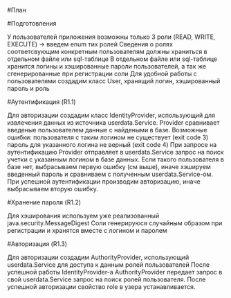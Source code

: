 #План

#Подготовления

У пользователей приложения возможны только 3 роли (READ, WRITE, EXECUTE) -> введем enum тих ролей
Сведения о ролях соответсвующим конкретным пользователям должны храниться в отдельном файле или sql-таблице
В отдельном файле или sql-таблице хранится логины и хэшированные пароли пользователей, а так же сгенерированные при регистрации соли
Для удобной работы с пользователями создадим класс User, хранящий логин, хэшированный пароль и роль

#Аутентификация (R1.1)

Для авторизации создадим класс IdentityProvider, использующий для извлечения данных из источника userdata.Service.
Provider сравнивает введеные пользователем данные с найдеными в базе. Возможные ошибки:
пользователя с таким логином не существует (exit code 3)
пароль для указанного логина не верный (exit code 4)
При запросе на аутентификацию Provider отправляет в userdata.Service запрос на поиск учетки с указанным логином в базе данных.
Если такого пользователя в базе нет, выбрасываем первую ошибку (см выше), иначе хэшируем введенный пароль и сравниваем с полученным userdata.Service-ом.
При успешной аутентификации производим авторизацию, иначе выбрасываем вторую ошибку.

#Хранение пароля (R1.2)

Для хэширования используем уже реализованный java.security.MessageDigest
Соли генерируюся случайным образом при регистрации и хранятся вместе с логином и паролем

#Авторизация (R1.3)

Для авторизации создадим AuthorityProvider, использующий userdata.Service для доступа к данным ролей пользователей
После успешной работы IdentityProvider-а AuthorityProvider передает запрос в свой userdata.Service запрос на поиск ролей пользователя.
После успешной авторизации свойство role в узера устанавливается.